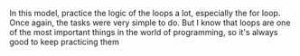 In this model, practice the logic of the loops a lot, especially the for loop.
Once again, the tasks were very simple to do. But I know that loops are one of the most important things in the world of programming, so it's always good to keep practicing them
